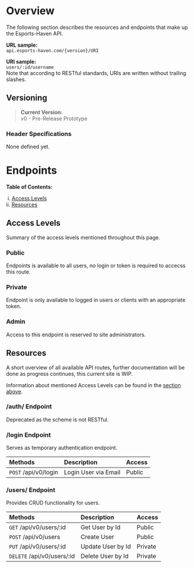 # Overview

The following section describes the resources and endpoints that make up the Esports-Haven API.  

**URL sample:**  
`api.esports-haven.com/{version}/URI`  

**URI sample:**  
`users/:id/username`  
Note that according to RESTful standards, URIs are written without trailing slashes.

## Versioning

>**Current Version:**  
v0 - Pre-Release Prototype

### Header Specifications

None defined yet.

# Endpoints

**Table of Contents:**  

&nbsp;i. [Access Levels](#access-levels)  
ii. [Resources](#resources)

## Access Levels

Summary of the access levels mentioned throughout this page.

### Public

Endpoints is available to all users, no login or token is required to accecss this route.  

### Private

Endpoint is only available to logged in users or clients with an appropriate token.  

### Admin

Access to this endpoint is reserved to site administrators.  

## Resources

A short overview of all available API routes, further documentation will be done as progress continues, this current site is WIP.  

Information about mentioned Access Levels can be found in the [section above](#access-levels).

### /auth/ Endpoint

Deprecated as the scheme is not RESTful.

### /login Endpoint

Serves as temporary authentication endpoint.

| Methods                    | Description          | Access  |
| :------------------------- | :------------------- | :------ |
| `POST` /api/v0/login       | Login User via Email | Public  |

### /users/ Endpoint

Provides CRUD functionality for users.

| Methods                    | Description       | Access  |
| :------------------------- | :---------------- | :------ |
| `GET` /api/v0/users/:id    | Get User by Id    | Public  |
| `POST` /api/v0/users       | Create User       | Public  |
| `PUT` /api/v0/users/:id    | Update User by Id | Private |
| `DELETE` /api/v0/users/:id | Delete User by Id | Private |
